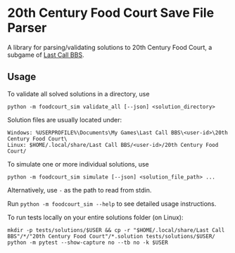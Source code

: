 # 20th Century Food Court Save File Parser

A library for parsing/validating solutions to 20th Century Food Court, a subgame of [Last Call BBS](https://zachtronics.com/last-call-bbs/).

## Usage

To validate all solved solutions in a directory, use
```
python -m foodcourt_sim validate_all [--json] <solution_directory>
```

Solution files are usually located under:
```
Windows: %USERPROFILE%\Documents\My Games\Last Call BBS\<user-id>\20th Century Food Court\
Linux: $HOME/.local/share/Last Call BBS/<user-id>/20th Century Food Court/
```

To simulate one or more individual solutions, use
```
python -m foodcourt_sim simulate [--json] <solution_file_path> ...
```
Alternatively, use `-` as the path to read from stdin.

Run `python -m foodcourt_sim --help` to see detailed usage instructions.

To run tests locally on your entire solutions folder (on Linux):
```
mkdir -p tests/solutions/$USER && cp -r "$HOME/.local/share/Last Call BBS"/*/"20th Century Food Court"/*.solution tests/solutions/$USER/
python -m pytest --show-capture no --tb no -k $USER
```
